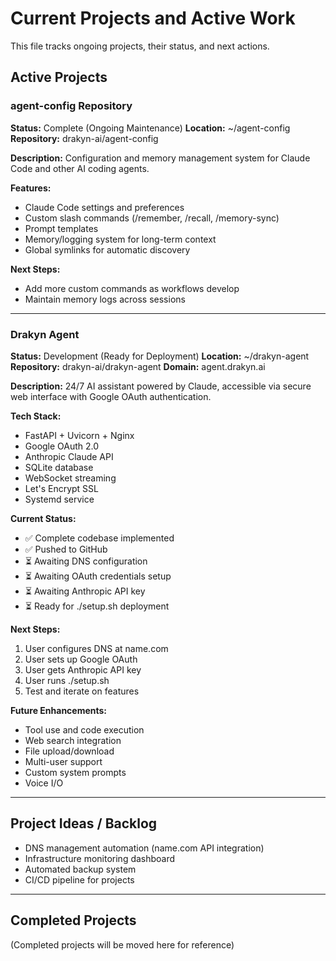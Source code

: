 # Current Projects and Active Work

This file tracks ongoing projects, their status, and next actions.

## Active Projects

### agent-config Repository
**Status:** Complete (Ongoing Maintenance)
**Location:** ~/agent-config
**Repository:** drakyn-ai/agent-config

**Description:**
Configuration and memory management system for Claude Code and other AI coding agents.

**Features:**
- Claude Code settings and preferences
- Custom slash commands (/remember, /recall, /memory-sync)
- Prompt templates
- Memory/logging system for long-term context
- Global symlinks for automatic discovery

**Next Steps:**
- Add more custom commands as workflows develop
- Maintain memory logs across sessions

---

### Drakyn Agent
**Status:** Development (Ready for Deployment)
**Location:** ~/drakyn-agent
**Repository:** drakyn-ai/drakyn-agent
**Domain:** agent.drakyn.ai

**Description:**
24/7 AI assistant powered by Claude, accessible via secure web interface with Google OAuth authentication.

**Tech Stack:**
- FastAPI + Uvicorn + Nginx
- Google OAuth 2.0
- Anthropic Claude API
- SQLite database
- WebSocket streaming
- Let's Encrypt SSL
- Systemd service

**Current Status:**
- ✅ Complete codebase implemented
- ✅ Pushed to GitHub
- ⏳ Awaiting DNS configuration
- ⏳ Awaiting OAuth credentials setup
- ⏳ Awaiting Anthropic API key
- ⏳ Ready for ./setup.sh deployment

**Next Steps:**
1. User configures DNS at name.com
2. User sets up Google OAuth
3. User gets Anthropic API key
4. User runs ./setup.sh
5. Test and iterate on features

**Future Enhancements:**
- Tool use and code execution
- Web search integration
- File upload/download
- Multi-user support
- Custom system prompts
- Voice I/O

---

## Project Ideas / Backlog

- DNS management automation (name.com API integration)
- Infrastructure monitoring dashboard
- Automated backup system
- CI/CD pipeline for projects

---

## Completed Projects

(Completed projects will be moved here for reference)
